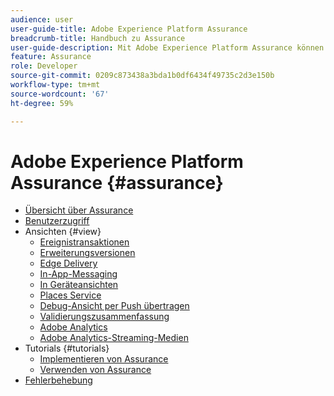 ```yaml
---
audience: user
user-guide-title: Adobe Experience Platform Assurance
breadcrumb-title: Handbuch zu Assurance
user-guide-description: Mit Adobe Experience Platform Assurance können Sie die Datenerfassung und die Bereitstellung von Erlebnissen in Ihren Mobile Apps untersuchen, testen, simulieren und überprüfen.
feature: Assurance
role: Developer
source-git-commit: 0209c873438a3bda1b0df6434f49735c2d3e150b
workflow-type: tm+mt
source-wordcount: '67'
ht-degree: 59%

---
```



# Adobe Experience Platform Assurance {#assurance}

- [Übersicht über Assurance](./home.md)
- [Benutzerzugriff](./user-access.md)
- Ansichten {#view}
   - [Ereignistransaktionen](./views/event-transactions.md)
   - [Erweiterungsversionen](./views/extension-versions.md)
   - [Edge Delivery](./views/edge-delivery.md)
   - [In-App-Messaging](./views/in-app-messaging.md)
   - [In Geräteansichten](./views/on-device-views.md)
   - [Places Service](./views/places-service.md)
   - [Debug-Ansicht per Push übertragen](./views/push-debug-view.md)
   - [Validierungszusammenfassung](./views/validation-summary.md)
   - [Adobe Analytics](./views/adobe-analytics.md)
   - [Adobe Analytics-Streaming-Medien](./views/adobe-analytics-streaming-media.md)
- Tutorials {#tutorials}
   - [Implementieren von Assurance](./tutorials/implement-assurance.md)
   - [Verwenden von Assurance](./tutorials/using-assurance.md)
- [Fehlerbehebung](./troubleshooting.md)
